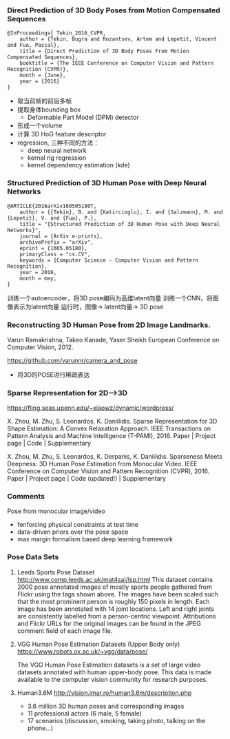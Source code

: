 ### Direct Prediction of 3D Body Poses from Motion Compensated Sequences
```
@InProceedings{ Tekin_2016_CVPR,
	author = {Tekin, Bugra and Rozantsev, Artem and Lepetit, Vincent and Fua, Pascal},
	title = {Direct Prediction of 3D Body Poses From Motion Compensated Sequences},
	booktitle = {The IEEE Conference on Computer Vision and Pattern Recognition (CVPR)},
	month = {June},
	year = {2016}
}
```
- 取当前帧的前后多帧
- 提取身体bounding box
  - Deformable Part Model (DPM) detector
- 形成一个volume
- 计算 3D HoG feature descriptor
- regression, 三种不同的方法：
	- deep neural network
	- kernal rig regression 
	- kernel dependency estimation (kde)



### Structured Prediction of 3D Human Pose with Deep Neural Networks

```
@ARTICLE{2016arXiv160505180T,
	author = {{Tekin}, B. and {Katircioglu}, I. and {Salzmann}, M. and {Lepetit}, V. and {Fua}, P.},
	title = "{Structured Prediction of 3D Human Pose with Deep Neural Networks}",
	journal = {ArXiv e-prints},
	archivePrefix = "arXiv",
	eprint = {1605.05180},
	primaryClass = "cs.CV",
	keywords = {Computer Science - Computer Vision and Pattern Recognition},
	year = 2016,
	month = may,
}

```
训练一个autoencoder，将3D pose编码为高维latent向量
训练一个CNN，将图像表示为latent向量
运行时，图像-> latent向量-> 3D pose

### Reconstructing 3D Human Pose from 2D Image Landmarks. 
Varun Ramakrishna, Takeo Kanade, Yaser Sheikh
European Conference on Computer Vision, 2012.

https://github.com/varunnr/camera_and_pose

 - 将3D的POSE进行稀疏表达

### Sparse Representation for 2D-->3D

https://fling.seas.upenn.edu/~xiaowz/dynamic/wordpress/

X. Zhou, M. Zhu, S. Leonardos, K. Daniilidis.
Sparse Representation for 3D Shape Estimation: A Convex Relaxation Approach.
IEEE Transactions on Pattern Analysis and Machine Intelligence (T-PAMI), 2016.
Paper | Project page | Code | Supplementary

X. Zhou, M. Zhu, S. Leonardos, K. Derpanis, K. Daniilidis.
Sparseness Meets Deepness: 3D Human Pose Estimation from Monocular Video.
IEEE Conference on Computer Vision and Pattern Recognition (CVPR), 2016.
Paper | Project page | Code (updated!) | Supplementary



### Comments
Pose from monocular image/video
 - fenforcing physical constraints at test time
 - data-driven priors over the pose space
 - max margin formalism based deep learning framework

### Pose Data Sets
1. Leeds Sports Pose Dataset
   http://www.comp.leeds.ac.uk/mat4saj/lsp.html
   This dataset contains 2000 pose annotated images of mostly sports people gathered from Flickr using the tags shown above. The images have been scaled such that the most prominent person is roughly 150 pixels in length. Each image has been annotated with 14 joint locations. Left and right joints are consistently labelled from a person-centric viewpoint. Attributions and Flickr URLs for the original images can be found in the JPEG comment field of each image file.

2. VGG Human Pose Estimation Datasets (Upper Body only)
   https://www.robots.ox.ac.uk/~vgg/data/pose/

   The VGG Human Pose Estimation datasets is a set of large video datasets annotated with human upper-body pose. This data is made available to the computer vision community for research purposes. 

3. Human3.6M
   http://vision.imar.ro/human3.6m/description.php

   - 3.6 million 3D human poses and corresponding images 
   - 11 professional actors (6 male, 5 female) 
   - 17 scenarios (discussion, smoking, taking photo, talking on the phone...)




